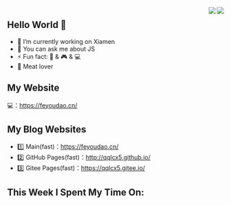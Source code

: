 <a href="https://github.com/qqlcx5/">
  <img align="right" src="https://github-readme-stats.vercel.app/api?username=qqlcx5&theme=algolia&count_private=true&show_icons=true" />
</a>

<a href="https://github.com/qqlcx5/">
  <img align="right" src="https://github-readme-stats.vercel.app/api/top-langs/?username=qqlcx5&layout=compact" />
</a>

## Hello World 👋

- 🔭 I’m currently working on Xiamen
- 💬 You can ask me about JS
- ⚡ Fun fact: 🎵 & 🎮 & 💻  
- :meat_on_bone: Meat lover

## My Website

💻：<https://feyoudao.cn/>
  
## My Blog Websites

- 1️⃣ Main(fast)：<https://feyoudao.cn/>
- 2️⃣ GitHub Pages(fast)：<http://qqlcx5.github.io/>
- 3️⃣ Gitee Pages(fast)：<https://qqlcx5.gitee.io/>

## This Week I Spent My Time On:
<!--START_SECTION:waka--> 
<!--END_SECTION:waka-->